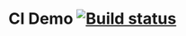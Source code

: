 # CI Demo [![Build status](https://ci.appveyor.com/api/projects/status/gtq8tdk7ygc7ab49?svg=true)](https://ci.appveyor.com/project/NadezhdaPushkareva/cidemo)